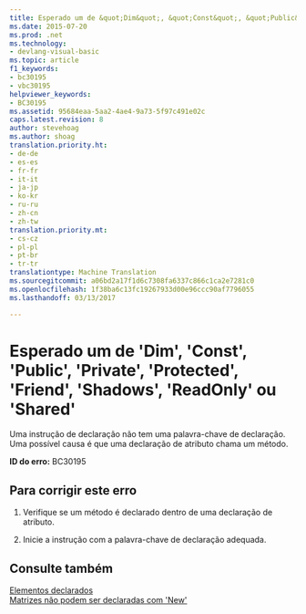 ```yaml
---
title: Esperado um de &quot;Dim&quot;, &quot;Const&quot;, &quot;Public&quot;, &quot;Private&quot;, &quot;Protegido&quot;, &quot;Friend&quot;, &quot;Shadows&quot;, &quot;ReadOnly&quot; ou &quot;Shared&quot; | Documentos do Microsoft
ms.date: 2015-07-20
ms.prod: .net
ms.technology:
- devlang-visual-basic
ms.topic: article
f1_keywords:
- bc30195
- vbc30195
helpviewer_keywords:
- BC30195
ms.assetid: 95684eaa-5aa2-4ae4-9a73-5f97c491e02c
caps.latest.revision: 8
author: stevehoag
ms.author: shoag
translation.priority.ht:
- de-de
- es-es
- fr-fr
- it-it
- ja-jp
- ko-kr
- ru-ru
- zh-cn
- zh-tw
translation.priority.mt:
- cs-cz
- pl-pl
- pt-br
- tr-tr
translationtype: Machine Translation
ms.sourcegitcommit: a06bd2a17f1d6c7308fa6337c866c1ca2e7281c0
ms.openlocfilehash: 1f38ba6c13fc19267933d00e96ccc90af7796055
ms.lasthandoff: 03/13/2017

---
```

# <a name="expected-one-of-39dim39-39const39-39public39-39private39-39protected39-39friend39-39shadows39-39readonly39-or-39shared39"></a>Esperado um de 'Dim', 'Const', 'Public', 'Private', 'Protected', 'Friend', 'Shadows', 'ReadOnly' ou 'Shared'
Uma instrução de declaração não tem uma palavra-chave de declaração. Uma possível causa é que uma declaração de atributo chama um método.  
  
 **ID do erro:** BC30195  
  
## <a name="to-correct-this-error"></a>Para corrigir este erro  
  
1.  Verifique se um método é declarado dentro de uma declaração de atributo.  
  
2.  Inicie a instrução com a palavra-chave de declaração adequada.  
  
## <a name="see-also"></a>Consulte também  
 [Elementos declarados](../../visual-basic/programming-guide/language-features/declared-elements/index.md)   
 [Matrizes não podem ser declaradas com 'New'](../../visual-basic/misc/bc30053.md)
